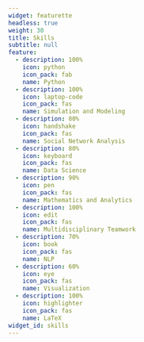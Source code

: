 ```yaml
---
widget: featurette
headless: true
weight: 30
title: Skills
subtitle: null
feature:
  - description: 100%
    icon: python
    icon_pack: fab
    name: Python
  - description: 100%
    icon: laptop-code
    icon_pack: fas
    name: Simulation and Modeling
  - description: 80%
    icon: handshake
    icon_pack: fas
    name: Social Network Analysis
  - description: 80%
    icon: keyboard
    icon_pack: fas
    name: Data Science
  - description: 90%
    icon: pen
    icon_pack: fas
    name: Mathematics and Analytics
  - description: 100%
    icon: edit
    icon_pack: fas
    name: Multidisciplinary Teamwork
  - description: 70%
    icon: book
    icon_pack: fas
    name: NLP
  - description: 60%
    icon: eye
    icon_pack: fas
    name: Visualization
  - description: 100%
    icon: highlighter
    icon_pack: fas
    name: LaTeX
widget_id: skills
---
```

